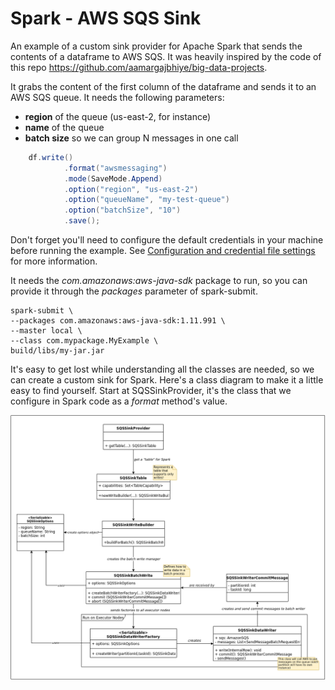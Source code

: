 # Spark - AWS SQS Sink
An example of a custom sink provider for Apache Spark that sends the contents of a dataframe to AWS SQS. It was heavily inspired by the code of this repo https://github.com/aamargajbhiye/big-data-projects.

It grabs the content of the first column of the dataframe and sends it to an AWS SQS queue. It needs the following parameters:
- **region** of the queue (us-east-2, for instance)
- **name** of the queue
- **batch size** so we can group N messages in one call

```java
    df.write()
            .format("awsmessaging")
            .mode(SaveMode.Append)
            .option("region", "us-east-2")
            .option("queueName", "my-test-queue")
            .option("batchSize", "10")
            .save();
```

Don't forget you'll need to configure the default credentials in your machine before running the example. See 
[Configuration and credential file settings](https://docs.aws.amazon.com/cli/latest/userguide/cli-configure-files.html) for more information.

It needs the *com.amazonaws:aws-java-sdk* package to run, so you can provide it through the *packages* parameter of spark-submit. 

```
spark-submit \ 
--packages com.amazonaws:aws-java-sdk:1.11.991 \ 
--master local \ 
--class com.mypackage.MyExample \ 
build/libs/my-jar.jar
```

It's easy to get lost while understanding all the classes are needed, so we can create a custom sink for Spark. Here's a class diagram to make it a little easy to find yourself. Start at SQSSinkProvider, it's the class that we configure in Spark code as a *format* method's value.

![Class diagram showing all the classes needed to implement a custom sink](/doc/assets/Class%20Diagram-Page-1.png "Class diagram showing all the classes needed to implement a custom sink")
